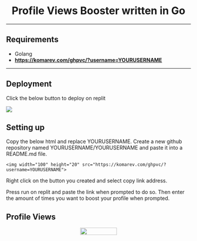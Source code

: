 <h1 align="center">Profile Views Booster written in Go</h1>

-----
## Requirements

- Golang
- **https://komarev.com/ghpvc/?username=YOURUSERNAME**

-----
## Deployment
Click the below button to deploy on replit

<a href="https://replit.com/github/x1yl/profile-view-booster"><img src="https://binbashbanana.github.io/deploy-buttons/buttons/official/replit.svg"></a>

## Setting up

Copy the below html and replace YOURUSERNAME. Create a new github repository named YOURUSERNAME/YOURUSERNAME and paste it into a README.md file. 
```
<img width="100" height="20" src="https://komarev.com/ghpvc/?username=YOURUSERNAME">
```

Right click on the button you created and select copy link address.

Press run on replit and paste the link when prompted to do so.
Then enter the amount of times you want to boost your profile when prompted.


## Profile Views

<p align="center">
  <img width="100" height="20" src="https://komarev.com/ghpvc/?username=x1yl">
</p>
